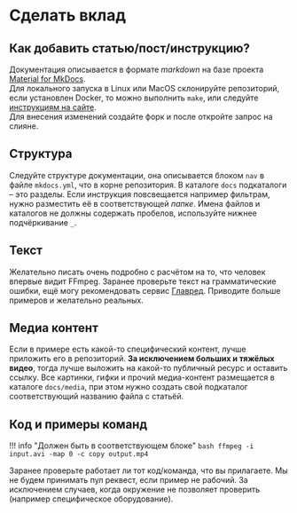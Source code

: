 # Сделать вклад

## Как добавить статью/пост/инструкцию?

Документация описывается в формате *markdown* на базе проекта [Material for MkDocs](https://squidfunk.github.io/mkdocs-material/).  
Для локального запуска в Linux или MacOS склонируйте репозиторий, если установлен Docker, то можно выполнить `make`, или следуйте [инструкциям на сайте](https://squidfunk.github.io/mkdocs-material/getting-started/).  
Для внесения изменений создайте форк и после откройте запрос на слияне.

## Структура

Следуйте структуре документации, она описывается блоком `nav` в файле `mkdocs.yml`, что в корне репозитория.
В каталоге `docs` подкаталоги – это разделы. Если инструкция повсвещается например фильтрам, нужно разместить её в соответствующей *папке*.
Имена файлов и каталогов не должны содержать пробелов, используйте нижнее подчёркивание `_`.

## Текст

Желательно писать очень подробно с расчётом на то, что человек впервые видит FFmpeg.
Заранее проверьте текст на грамматические ошибки, ещё могу рекомендовать сервис [Главред](https://glvrd.ru/).
Приводите больше примеров и желательно реальных.

## Медиа контент

Если в примере есть какой-то специфический контент, лучше приложить его в репозиторий.
**За исключением больших и тяжёлых видео**, тогда лучше выложить на какой-то публичный ресурс и оставить ссылку.
Все картинки, гифки и прочий медиа-контент размещается в каталоге `docs/media`, при этом нужно создать свой подкаталог соответствующий названию файла с статьёй.

## Код и примеры команд

!!! info "Должен быть в соответствующем блоке"
    ```bash
    ffmpeg -i input.avi -map 0 -c copy output.mp4
    ```

Заранее проверьте работает ли тот код/команда, что вы прилагаете.
Мы не будем принимать пул реквест, если пример не рабочий.
За исключением случаев, когда окружение не позволяет проверить (например специфическое оборудование).

